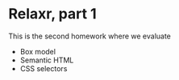 # Relaxr, part 1

This is the second homework where we evaluate

- Box model
- Semantic HTML
- CSS selectors
